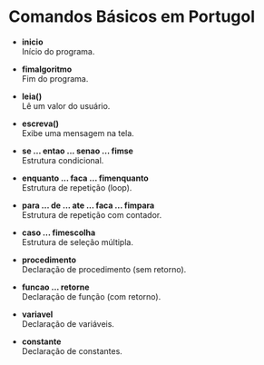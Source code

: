 # Comandos Básicos em Portugol

- **inicio**  
    Início do programa.

- **fimalgoritmo**  
    Fim do programa.

- **leia()**  
    Lê um valor do usuário.

- **escreva()**  
    Exibe uma mensagem na tela.

- **se ... entao ... senao ... fimse**  
    Estrutura condicional.

- **enquanto ... faca ... fimenquanto**  
    Estrutura de repetição (loop).

- **para ... de ... ate ... faca ... fimpara**  
    Estrutura de repetição com contador.

- **caso ... fimescolha**  
    Estrutura de seleção múltipla.

- **procedimento**  
    Declaração de procedimento (sem retorno).

- **funcao ... retorne**  
    Declaração de função (com retorno).

- **variavel**  
    Declaração de variáveis.

- **constante**  
    Declaração de constantes.